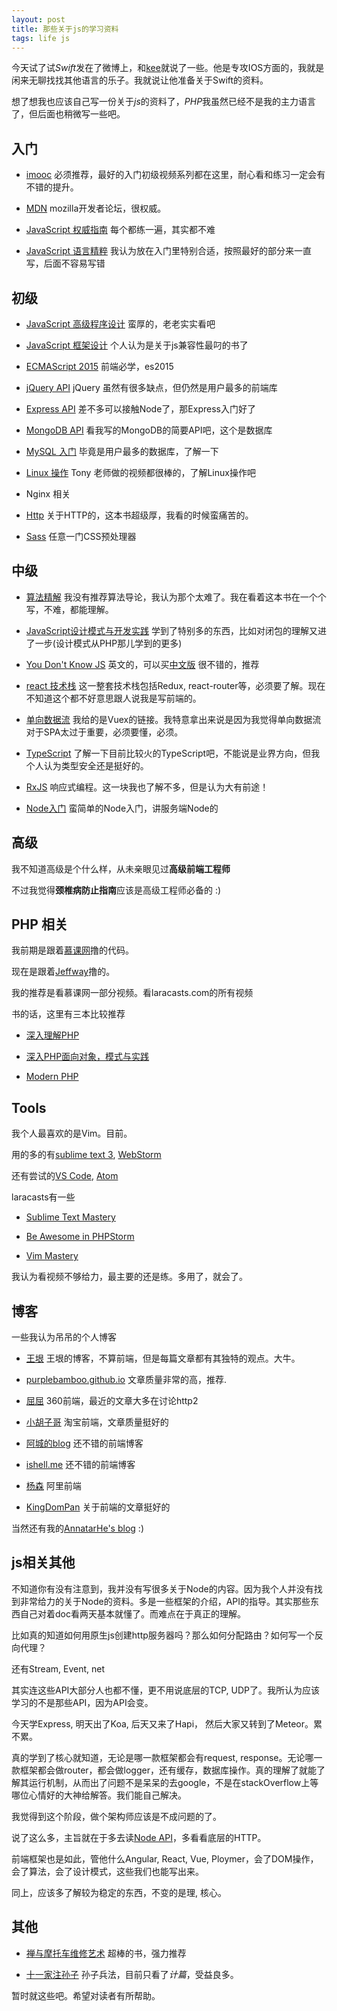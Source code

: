 ```yaml
---
layout: post
title: 那些关于js的学习资料
tags: life js
---
```


今天试了试*Swift*发在了微博上，和[kee](http://ikee.xin/)就说了一些。他是专攻IOS方面的，我就是闲来无聊找找其他语言的乐子。我就说让他准备关于Swift的资料。

想了想我也应该自己写一份关于*js*的资料了，*PHP*我虽然已经不是我的主力语言了，但后面也稍微写一些吧。

## 入门

* [imooc](http://imooc.com/) 必须推荐，最好的入门初级视频系列都在这里，耐心看和练习一定会有不错的提升。

* [MDN](https://developer.mozilla.org/cn/) mozilla开发者论坛，很权威。

* [JavaScript 权威指南](http://www.amazon.cn/O-Reilly%E7%B2%BE%E5%93%81%E5%9B%BE%E4%B9%A6%E7%B3%BB%E5%88%97-JavaScript%E6%9D%83%E5%A8%81%E6%8C%87%E5%8D%97-%E5%BC%97%E5%85%B0%E7%BA%B3%E6%A0%B9/dp/B007VISQ1Y/ref=sr_1_1?ie=UTF8&qid=1458484012&sr=8-1&keywords=javascript%E6%9D%83%E5%A8%81%E6%8C%87%E5%8D%97) 每个都练一遍，其实都不难

* [JavaScript 语言精粹](http://www.amazon.cn/JavaScript%E8%AF%AD%E8%A8%80%E7%B2%BE%E7%B2%B9-%E9%81%93%E6%A0%BC%E6%8B%89%E6%96%AF%E2%80%A2%E5%85%8B%E7%BD%97%E5%85%8B%E7%A6%8F%E5%BE%B7/dp/B0097CON2S/ref=sr_1_1?ie=UTF8&qid=1458484060&sr=8-1&keywords=javascript%E8%AF%AD%E8%A8%80%E7%B2%BE%E7%B2%B9) 我认为放在入门里特别合适，按照最好的部分来一直写，后面不容易写错

## 初级

* [JavaScript 高级程序设计](http://www.amazon.cn/JavaScript%E9%AB%98%E7%BA%A7%E7%A8%8B%E5%BA%8F%E8%AE%BE%E8%AE%A1-%E6%B3%BD%E5%8D%A1%E6%96%AF/dp/B007OQQVMY/ref=sr_1_1?ie=UTF8&qid=1458484241&sr=8-1&keywords=javascript%E9%AB%98%E7%BA%A7%E7%A8%8B%E5%BA%8F%E8%AE%BE%E8%AE%A1+%E7%AC%AC4%E7%89%88) 蛮厚的，老老实实看吧

* [JavaScript 框架设计](http://www.amazon.cn/JavaScript%E6%A1%86%E6%9E%B6%E8%AE%BE%E8%AE%A1-%E5%8F%B8%E5%BE%92%E6%AD%A3%E7%BE%8E/dp/B00JD96R2Y/ref=sr_1_1?ie=UTF8&qid=1458484379&sr=8-1&keywords=javascript%E6%A1%86%E6%9E%B6%E8%AE%BE%E8%AE%A1) 个人认为是关于js兼容性最叼的书了

* [ECMAScript 2015](http://es6.ruanyifeng.com/#docs/intro) 前端必学，es2015

* [jQuery API](http://api.jquery.com/) jQuery 虽然有很多缺点，但仍然是用户最多的前端库

* [Express API](http://expressjs.com/zh-cn/) 差不多可以接触Node了，那Express入门好了

* [MongoDB API](https://annatarhe.github.io/2015/08/15/MongoDB-notes.html) 看我写的MongoDB的简要API吧，这个是数据库

* [MySQL 入门](http://www.imooc.com/learn/122) 毕竟是用户最多的数据库，了解一下

* [Linux 操作](http://www.imooc.com/learn/175) Tony 老师做的视频都很棒的，了解Linux操作吧

* Nginx 相关

* [Http](http://www.amazon.cn/HTTP%E6%9D%83%E5%A8%81%E6%8C%87%E5%8D%97-%E5%90%89%E5%B0%94%E5%88%A9/dp/B008XFDQ14/ref=sr_1_1?ie=UTF8&qid=1458484840&sr=8-1&keywords=http+%E6%9D%83%E5%A8%81%E6%8C%87%E5%8D%97) 关于HTTP的，这本书超级厚，我看的时候蛮痛苦的。

* [Sass](http://sass-lang.com/) 任意一门CSS预处理器

## 中级

* [算法精解](http://www.amazon.cn/%E7%AE%97%E6%B3%95%E7%B2%BE%E8%A7%A3-C%E8%AF%AD%E8%A8%80%E6%8F%8F%E8%BF%B0-Kyle-Loudon/dp/B00E87TVL0/ref=sr_1_1?ie=UTF8&qid=1458644780&sr=8-1&keywords=%E7%AE%97%E6%B3%95%E7%B2%BE%E8%A7%A3) 我没有推荐算法导论，我认为那个太难了。我在看着这本书在一个个写，不难，都能理解。

* [JavaScript设计模式与开发实践](http://www.amazon.cn/JavaScript%E8%AE%BE%E8%AE%A1%E6%A8%A1%E5%BC%8F%E4%B8%8E%E5%BC%80%E5%8F%91%E5%AE%9E%E8%B7%B5-%E6%9B%BE%E6%8E%A2/dp/B00XJ2AU3S/ref=sr_1_1?ie=UTF8&qid=1458484332&sr=8-1&keywords=javascript%E8%AE%BE%E8%AE%A1%E6%A8%A1%E5%BC%8F%E4%B8%8E%E5%BC%80%E5%8F%91%E5%AE%9E%E8%B7%B5) 学到了特别多的东西，比如对闭包的理解又进了一步(设计模式从PHP那儿学到的更多)

* [You Don't Know JS](https://github.com/getify/You-Dont-Know-JS) 英文的，可以买[中文版](http://www.amazon.cn/%E4%BD%A0%E4%B8%8D%E7%9F%A5%E9%81%93%E7%9A%84JavaScript-%E7%BE%8E-%E8%BE%9B%E6%99%AE%E6%A3%AE/dp/B00W34DZ8K/ref=sr_1_2?ie=UTF8&qid=1458484332&sr=8-2&keywords=javascript%E8%AE%BE%E8%AE%A1%E6%A8%A1%E5%BC%8F%E4%B8%8E%E5%BC%80%E5%8F%91%E5%AE%9E%E8%B7%B5) 很不错的，推荐

* [react 技术栈](https://facebook.github.io/react/) 这一整套技术栈包括Redux, react-router等，必须要了解。现在不知道这个都不好意思跟人说我是写前端的。

* [单向数据流](http://vuex.vuejs.org/zh-cn/intro.html) 我给的是Vuex的链接。我特意拿出来说是因为我觉得单向数据流对于SPA太过于重要，必须要懂，必须。

* [TypeScript](https://zhongsp.gitbooks.io/typescript-handbook/content/doc/handbook/Basic%20Types.html) 了解一下目前比较火的TypeScript吧，不能说是业界方向，但我个人认为类型安全还是挺好的。

* [RxJS](http://xgrommx.github.io/rx-book/index.html) 响应式编程。这一块我也了解不多，但是认为大有前途！

* [Node入门](http://www.nodebeginner.org/index-zh-cn.html) 蛮简单的Node入门，讲服务端Node的

## 高级

我不知道高级是个什么样，从未亲眼见过**高级前端工程师**

不过我觉得**颈椎病防止指南**应该是高级工程师必备的 :)

## PHP 相关

我前期是跟着[慕课网](http://imooc.com)撸的代码。

现在是跟着[Jeffway](https://laracasts.com)撸的。

我的推荐是看慕课网一部分视频。看laracasts.com的所有视频

书的话，这里有三本比较推荐

* [深入理解PHP](http://www.amazon.cn/%E6%B7%B1%E5%85%A5%E7%90%86%E8%A7%A3PHP-%E9%AB%98%E7%BA%A7%E6%8A%80%E5%B7%A7-%E9%9D%A2%E5%90%91%E5%AF%B9%E8%B1%A1%E4%B8%8E%E6%A0%B8%E5%BF%83%E6%8A%80%E6%9C%AF-%E4%B9%8C%E5%B0%94%E6%9B%BC/dp/B00HMXAHFQ/ref=sr_1_1?ie=UTF8&qid=1458644818&sr=8-1&keywords=%E6%B7%B1%E5%85%A5%E7%90%86%E8%A7%A3PHP)

* [深入PHP面向对象，模式与实践](http://www.amazon.cn/%E6%B7%B1%E5%85%A5PHP-%E9%9D%A2%E5%90%91%E5%AF%B9%E8%B1%A1-%E6%A8%A1%E5%BC%8F%E4%B8%8E%E5%AE%9E%E8%B7%B5-Mart-Zandstra/dp/B005D6IRRY/ref=sr_1_1?ie=UTF8&qid=1458644841&sr=8-1&keywords=%E6%B7%B1%E5%85%A5PHP)

* [Modern PHP](http://www.amazon.cn/Modern-PHP-%E4%B9%94%E5%B8%8C%C2%B7%E6%B4%9B%E5%85%8B%E5%93%88%E7%89%B9/dp/B016MGW5G2/ref=sr_1_1?ie=UTF8&qid=1458644884&sr=8-1&keywords=modern+php)

## Tools

我个人最喜欢的是Vim。目前。

用的多的有[sublime text 3](https://www.sublimetext.com/3), [WebStorm](https://www.jetbrains.com/webstorm/)

还有尝试的[VS Code](https://www.visualstudio.com/en-us/products/code-vs.aspx), [Atom](https://atom.io/)

laracasts有一些

* [Sublime Text Mastery](https://laracasts.com/series/sublime-text-mastery)

* [Be Awesome in PHPStorm](https://laracasts.com/series/how-to-be-awesome-in-phpstorm)

* [Vim Mastery](https://laracasts.com/series/vim-mastery)

我认为看视频不够给力，最主要的还是练。多用了，就会了。

## 博客

一些我认为吊吊的个人博客

* [王垠](http://www.yinwang.org/) 王垠的博客，不算前端，但是每篇文章都有其独特的观点。大牛。

* [purplebamboo.github.io](http://purplebamboo.github.io/) 文章质量非常的高，推荐.

* [屈屈](https://imququ.com/) 360前端，最近的文章大多在讨论http2

* [小胡子哥](http://www.barretlee.com/entry/) 淘宝前端，文章质量挺好的

* [阿城的blog](http://qiutc.me/) 还不错的前端博客

* [ishell.me](https://blog.ishell.me/) 还不错的前端博客

* [杨森](https://undefinedblog.com/) 阿里前端

* [KingDomPan](http://kingdompan.github.io/) 关于前端的文章挺好的

当然还有我的[AnnatarHe's blog](https://AnnatarHe.github.io) :)

## js相关其他

不知道你有没有注意到，我并没有写很多关于Node的内容。因为我个人并没有找到非常给力的关于Node的资料。多是一些框架的介绍，API的指导。其实那些东西自己对着doc看两天基本就懂了。而难点在于真正的理解。

比如真的知道如何用原生js创建http服务器吗？那么如何分配路由？如何写一个反向代理？

还有Stream, Event, net

其实连这些API大部分人也都不懂，更不用说底层的TCP, UDP了。我所认为应该学习的不是那些API，因为API会变。

今天学Express, 明天出了Koa, 后天又来了Hapi， 然后大家又转到了Meteor。累不累。

真的学到了核心就知道，无论是哪一款框架都会有request, response。无论哪一款框架都会做router，都会做logger，还有缓存，数据库操作。真的理解了就能了解其运行机制，从而出了问题不是呆呆的去google，不是在stackOverflow上等哪位心情好的大神给解答。我们能自己解决。

我觉得到这个阶段，做个架构师应该是不成问题的了。

说了这么多，主旨就在于多去读[Node API](https://nodejs.org/dist/latest-v5.x/docs/api/)，多看看底层的HTTP。

前端框架也是如此，管他什么Angular, React, Vue, Ploymer，会了DOM操作，会了算法，会了设计模式，这些我们也能写出来。

同上，应该多了解较为稳定的东西，不变的是理, 核心。

## 其他

* [禅与摩托车维修艺术](http://www.amazon.cn/%E7%A6%85%E4%B8%8E%E6%91%A9%E6%89%98%E8%BD%A6%E7%BB%B4%E4%BF%AE%E8%89%BA%E6%9C%AF-%E7%BD%97%E4%BC%AF%E7%89%B9%E2%80%A2M-%E6%B3%A2%E8%A5%BF%E6%A0%BC/dp/B005O4PUFC/ref=sr_1_1?ie=UTF8&qid=1458649214&sr=8-1&keywords=%E7%A6%85%E4%B8%8E%E6%91%A9%E6%89%98%E8%BD%A6%E7%BB%B4%E4%BF%AE%E8%89%BA%E6%9C%AF) 超棒的书，强力推荐

* [十一家注孙子](http://www.amazon.cn/%E4%B8%AD%E5%8D%8E%E5%9B%BD%E5%AD%A6%E6%96%87%E5%BA%93-%E5%8D%81%E4%B8%80%E5%AE%B6%E6%B3%A8%E5%AD%99%E5%AD%90-%E5%AD%99%E6%AD%A6/dp/B008A2QVM6/ref=sr_1_1?ie=UTF8&qid=1458649240&sr=8-1&keywords=%E5%8D%81%E4%B8%80%E5%AE%B6%E6%B3%A8%E5%AD%99%E5%AD%90) 孙子兵法，目前只看了*计篇*，受益良多。

暂时就这些吧。希望对读者有所帮助。
